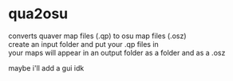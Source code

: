 # qua2osu
converts quaver map files (.qp) to osu map files (.osz)  
create an input folder and put your .qp files in  
your maps will appear in an output folder as a folder and as a .osz  

maybe i'll add a gui idk
